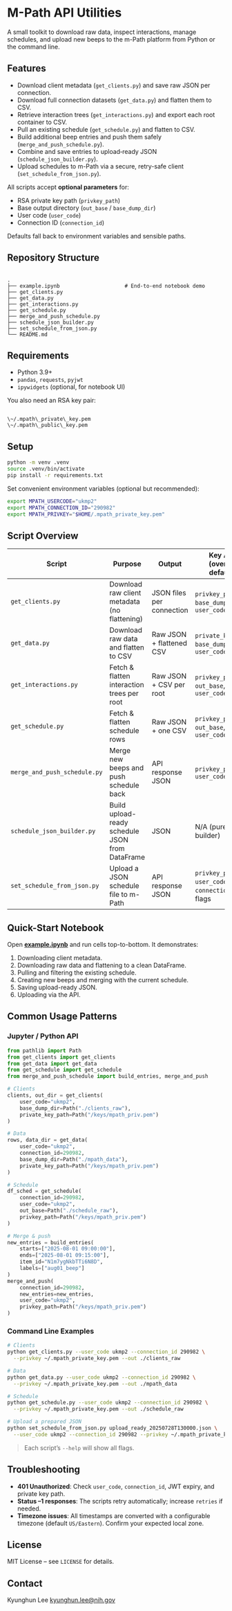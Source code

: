 
# M-Path API Utilities

A small toolkit to download raw data, inspect interactions, manage schedules, and upload new beeps to the m-Path platform from Python or the command line.

## Features
- Download client metadata (`get_clients.py`) and save raw JSON per connection.
- Download full connection datasets (`get_data.py`) and flatten them to CSV.
- Retrieve interaction trees (`get_interactions.py`) and export each root container to CSV.
- Pull an existing schedule (`get_schedule.py`) and flatten to CSV.
- Build additional beep entries and push them safely (`merge_and_push_schedule.py`).
- Combine and save entries to upload‑ready JSON (`schedule_json_builder.py`).
- Upload schedules to m-Path via a secure, retry-safe client (`set_schedule_from_json.py`).

All scripts accept **optional parameters** for:
- RSA private key path (`privkey_path`)
- Base output directory (`out_base` / `base_dump_dir`)
- User code (`user_code`)
- Connection ID (`connection_id`)

Defaults fall back to environment variables and sensible paths.

## Repository Structure

```

.
├── example.ipynb                     # End-to-end notebook demo
├── get_clients.py
├── get_data.py
├── get_interactions.py
├── get_schedule.py
├── merge_and_push_schedule.py
├── schedule_json_builder.py
├── set_schedule_from_json.py
└── README.md

```

## Requirements
- Python 3.9+
- `pandas`, `requests`, `pyjwt`
- `ipywidgets` (optional, for notebook UI)

You also need an RSA key pair:
```

\~/.mpath\_private\_key.pem
\~/.mpath\_public\_key.pem

````

## Setup

```bash
python -m venv .venv
source .venv/bin/activate
pip install -r requirements.txt
````

Set convenient environment variables (optional but recommended):

```bash
export MPATH_USERCODE="ukmp2"
export MPATH_CONNECTION_ID="290982"
export MPATH_PRIVKEY="$HOME/.mpath_private_key.pem"
```

## Script Overview

| Script                       | Purpose                                         | Output                    | Key Args (override defaults)                        |
| ---------------------------- | ----------------------------------------------- | ------------------------- | --------------------------------------------------- |
| `get_clients.py`             | Download raw client metadata (no flattening)    | JSON files per connection | `privkey_path`, `base_dump_dir`, `user_code`        |
| `get_data.py`                | Download raw data and flatten to CSV            | Raw JSON + flattened CSV  | `private_key_path`, `base_dump_dir`, `user_code`    |
| `get_interactions.py`        | Fetch & flatten interaction trees per root      | Raw JSON + CSV per root   | `privkey_path`, `out_base`, `user_code`             |
| `get_schedule.py`            | Fetch & flatten schedule rows                   | Raw JSON + one CSV        | `privkey_path`, `out_base`, `user_code`             |
| `merge_and_push_schedule.py` | Merge new beeps and push schedule back          | API response JSON         | `privkey_path`, `user_code`                         |
| `schedule_json_builder.py`   | Build upload-ready schedule JSON from DataFrame | JSON                      | N/A (pure local builder)                            |
| `set_schedule_from_json.py`  | Upload a JSON schedule file to m-Path           | API response JSON         | `privkey_path`, `user_code`, `connection_id`, flags |

## Quick-Start Notebook

Open **[example.ipynb](./example.ipynb)** and run cells top-to-bottom. It demonstrates:

1. Downloading client metadata.
2. Downloading raw data and flattening to a clean DataFrame.
3. Pulling and filtering the existing schedule.
4. Creating new beeps and merging with the current schedule.
5. Saving upload-ready JSON.
6. Uploading via the API.

## Common Usage Patterns

### Jupyter / Python API

```python
from pathlib import Path
from get_clients import get_clients
from get_data import get_data
from get_schedule import get_schedule
from merge_and_push_schedule import build_entries, merge_and_push

# Clients
clients, out_dir = get_clients(
    user_code="ukmp2",
    base_dump_dir=Path("./clients_raw"),
    private_key_path=Path("/keys/mpath_priv.pem")
)

# Data
rows, data_dir = get_data(
    user_code="ukmp2",
    connection_id=290982,
    base_dump_dir=Path("./mpath_data"),
    private_key_path=Path("/keys/mpath_priv.pem")
)

# Schedule
df_sched = get_schedule(
    connection_id=290982,
    user_code="ukmp2",
    out_base=Path("./schedule_raw"),
    privkey_path=Path("/keys/mpath_priv.pem")
)

# Merge & push
new_entries = build_entries(
    starts=["2025-08-01 09:00:00"],
    ends=["2025-08-01 09:15:00"],
    item_id="N1m7ygNkbTTi6N8D",
    labels=["aug01_beep"]
)
merge_and_push(
    connection_id=290982,
    new_entries=new_entries,
    user_code="ukmp2",
    privkey_path=Path("/keys/mpath_priv.pem")
)
```

### Command Line Examples

```bash
# Clients
python get_clients.py --user_code ukmp2 --connection_id 290982 \
  --privkey ~/.mpath_private_key.pem --out ./clients_raw

# Data
python get_data.py --user_code ukmp2 --connection_id 290982 \
  --privkey ~/.mpath_private_key.pem --out ./mpath_data

# Schedule
python get_schedule.py --user_code ukmp2 --connection_id 290982 \
  --privkey ~/.mpath_private_key.pem --out ./schedule_raw

# Upload a prepared JSON
python set_schedule_from_json.py upload_ready_20250728T130000.json \
  --user_code ukmp2 --connection_id 290982 --privkey ~/.mpath_private_key.pem --minimal
```

> Each script’s `--help` will show all flags.

## Troubleshooting

* **401 Unauthorized**: Check `user_code`, `connection_id`, JWT expiry, and private key path.
* **Status –1 responses**: The scripts retry automatically; increase `retries` if needed.
* **Timezone issues**: All timestamps are converted with a configurable timezone (default `US/Eastern`). Confirm your expected local zone.

## License

MIT License – see `LICENSE` for details.

## Contact

Kyunghun Lee
[kyunghun.lee@nih.gov](mailto:kyunghun.lee@nih.gov)
